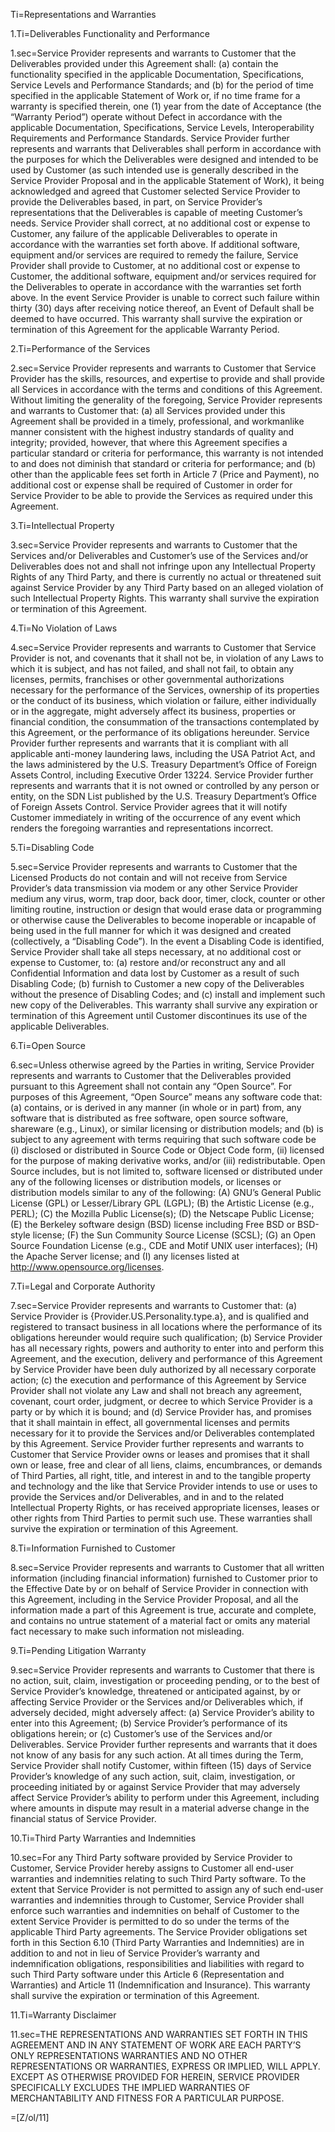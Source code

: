 Ti=Representations and Warranties

1.Ti=Deliverables Functionality and Performance

1.sec=Service Provider represents and warrants to Customer that the Deliverables provided under this Agreement shall: (a) contain the functionality specified in the applicable Documentation, Specifications, Service Levels and Performance Standards; and (b) for the period of time specified in the applicable Statement of Work or, if no time frame for a warranty is specified therein, one (1) year from the date of Acceptance (the “Warranty Period”) operate without Defect in accordance with the applicable Documentation, Specifications, Service Levels, Interoperability Requirements and Performance Standards. Service Provider further represents and warrants that Deliverables shall perform in accordance with the purposes for which the Deliverables were designed and intended to be used by Customer (as such intended use is generally described in the Service Provider Proposal and in the applicable Statement of Work), it being acknowledged and agreed that Customer selected Service Provider to provide the Deliverables based, in part, on Service Provider’s representations that the Deliverables is capable of meeting Customer’s needs. Service Provider shall correct, at no additional cost or expense to Customer, any failure of the applicable Deliverables to operate in accordance with the warranties set forth above. If additional software, equipment and/or services are required to remedy the failure, Service Provider shall provide to Customer, at no additional cost or expense to Customer, the additional software, equipment and/or services required for the Deliverables to operate in accordance with the warranties set forth above. In the event Service Provider is unable to correct such failure within thirty (30) days after receiving notice thereof, an Event of Default shall be deemed to have occurred. This warranty shall survive the expiration or termination of this Agreement for the applicable Warranty Period.

2.Ti=Performance of the Services

2.sec=Service Provider represents and warrants to Customer that Service Provider has the skills, resources, and expertise to provide and shall provide all Services in accordance with the terms and conditions of this Agreement. Without limiting the generality of the foregoing, Service Provider represents and warrants to Customer that: (a) all Services provided under this Agreement shall be provided in a timely, professional, and workmanlike manner consistent with the highest industry standards of quality and integrity; provided, however, that where this Agreement specifies a particular standard or criteria for performance, this warranty is not intended to and does not diminish that standard or criteria for performance; and (b) other than the applicable fees set forth in Article 7 (Price and Payment), no additional cost or expense shall be required of Customer in order for Service Provider to be able to provide the Services as required under this Agreement.

3.Ti=Intellectual Property

3.sec=Service Provider represents and warrants to Customer that the Services and/or Deliverables and Customer’s use of the Services and/or Deliverables does not and shall not infringe upon any Intellectual Property Rights of any Third Party, and there is currently no actual or threatened suit against Service Provider by any Third Party based on an alleged violation of such Intellectual Property Rights. This warranty shall survive the expiration or termination of this Agreement.

4.Ti=No Violation of Laws

4.sec=Service Provider represents and warrants to Customer that Service Provider is not, and covenants that it shall not be, in violation of any Laws to which it is subject, and has not failed, and shall not fail, to obtain any licenses, permits, franchises or other governmental authorizations necessary for the performance of the Services, ownership of its properties or the conduct of its business, which violation or failure, either individually or in the aggregate, might adversely affect its business, properties or financial condition, the consummation of the transactions contemplated by this Agreement, or the performance of its obligations hereunder. Service Provider further represents and warrants that it is compliant with all applicable anti-money laundering laws, including the USA Patriot Act, and the laws administered by the U.S. Treasury Department’s Office of Foreign Assets Control, including Executive Order 13224. Service Provider further represents and warrants that it is not owned or controlled by any person or entity, on the SDN List published by the U.S. Treasury Department’s Office of Foreign Assets Control. Service Provider agrees that it will notify Customer immediately in writing of the occurrence of any event which renders the foregoing warranties and representations incorrect.

5.Ti=Disabling Code

5.sec=Service Provider represents and warrants to Customer that the Licensed Products do not contain and will not receive from Service Provider’s data transmission via modem or any other Service Provider medium any virus, worm, trap door, back door, timer, clock, counter or other limiting routine, instruction or design that would erase data or programming or otherwise cause the Deliverables to become inoperable or incapable of being used in the full manner for which it was designed and created (collectively, a “Disabling Code”). In the event a Disabling Code is identified, Service Provider shall take all steps necessary, at no additional cost or expense to Customer, to: (a) restore and/or reconstruct any and all Confidential Information and data lost by Customer as a result of such Disabling Code; (b) furnish to Customer a new copy of the Deliverables without the presence of Disabling Codes; and (c) install and implement such new copy of the Deliverables. This warranty shall survive any expiration or termination of this Agreement until Customer discontinues its use of the applicable Deliverables.

6.Ti=Open Source

6.sec=Unless otherwise agreed by the Parties in writing, Service Provider represents and warrants to Customer that the Deliverables provided pursuant to this Agreement shall not contain any “Open Source”. For purposes of this Agreement, “Open Source” means any software code that: (a) contains, or is derived in any manner (in whole or in part) from, any software that is distributed as free software, open source software, shareware (e.g., Linux), or similar licensing or distribution models; and (b) is subject to any agreement with terms requiring that such software code be (i) disclosed or distributed in Source Code or Object Code form, (ii) licensed for the purpose of making derivative works, and/or (iii) redistributable. Open Source includes, but is not limited to, software licensed or distributed under any of the following licenses or distribution models, or licenses or distribution models similar to any of the following: (A) GNU’s General Public License (GPL) or Lesser/Library GPL (LGPL); (B) the Artistic License (e.g., PERL); (C) the Mozilla Public License(s); (D) the Netscape Public License; (E) the Berkeley software design (BSD) license including Free BSD or BSD-style license; (F) the Sun Community Source License (SCSL); (G) an Open Source Foundation License (e.g., CDE and Motif UNIX user interfaces); (H) the Apache Server license; and (I) any licenses listed at http://www.opensource.org/licenses.

7.Ti=Legal and Corporate Authority

7.sec=Service Provider represents and warrants to Customer that: (a) Service Provider is {Provider.US.Personality.type.a}, and is qualified and registered to transact business in all locations where the performance of its obligations hereunder would require such qualification; (b) Service Provider has all necessary rights, powers and authority to enter into and perform this Agreement, and the execution, delivery and performance of this Agreement by Service Provider have been duly authorized by all necessary corporate action; (c) the execution and performance of this Agreement by Service Provider shall not violate any Law and shall not breach any agreement, covenant, court order, judgment, or decree to which Service Provider is a party or by which it is bound; and (d) Service Provider has, and promises that it shall maintain in effect, all governmental licenses and permits necessary for it to provide the Services and/or Deliverables contemplated by this Agreement. Service Provider further represents and warrants to Customer that Service Provider owns or leases and promises that it shall own or lease, free and clear of all liens, claims, encumbrances, or demands of Third Parties, all right, title, and interest in and to the tangible property and technology and the like that Service Provider intends to use or uses to provide the Services and/or Deliverables, and in and to the related Intellectual Property Rights, or has received appropriate licenses, leases or other rights from Third Parties to permit such use. These warranties shall survive the expiration or termination of this Agreement.

8.Ti=Information Furnished to Customer

8.sec=Service Provider represents and warrants to Customer that all written information (including financial information) furnished to Customer prior to the Effective Date by or on behalf of Service Provider in connection with this Agreement, including in the Service Provider Proposal, and all the information made a part of this Agreement is true, accurate and complete, and contains no untrue statement of a material fact or omits any material fact necessary to make such information not misleading.

9.Ti=Pending Litigation Warranty

9.sec=Service Provider represents and warrants to Customer that there is no action, suit, claim, investigation or proceeding pending, or to the best of Service Provider’s knowledge, threatened or anticipated against, by or affecting Service Provider or the Services and/or Deliverables which, if adversely decided, might adversely affect: (a) Service Provider’s ability to enter into this Agreement; (b) Service Provider’s performance of its obligations herein; or (c) Customer’s use of the Services and/or Deliverables. Service Provider further represents and warrants that it does not know of any basis for any such action. At all times during the Term, Service Provider shall notify Customer, within fifteen (15) days of Service Provider’s knowledge of any such action, suit, claim, investigation, or proceeding initiated by or against Service Provider that may adversely affect Service Provider’s ability to perform under this Agreement, including where amounts in dispute may result in a material adverse change in the financial status of Service Provider.

10.Ti=Third Party Warranties and Indemnities

10.sec=For any Third Party software provided by Service Provider to Customer, Service Provider hereby assigns to Customer all end-user warranties and indemnities relating to such Third Party software. To the extent that Service Provider is not permitted to assign any of such end-user warranties and indemnities through to Customer, Service Provider shall enforce such warranties and indemnities on behalf of Customer to the extent Service Provider is permitted to do so under the terms of the applicable Third Party agreements. The Service Provider obligations set forth in this Section 6.10 (Third Party Warranties and Indemnities) are in addition to and not in lieu of Service Provider’s warranty and indemnification obligations, responsibilities and liabilities with regard to such Third Party software under this Article 6 (Representation and Warranties) and Article 11 (Indemnification and Insurance). This warranty shall survive the expiration or termination of this Agreement.

11.Ti=Warranty Disclaimer

11.sec=<span style="text-transform: uppercase">The representations and warranties set forth in this Agreement and in any Statement of Work are each Party’s only representations warranties and no other representations or warranties, express or implied, will apply. Except as otherwise provided for herein, service provider specifically excludes the implied warranties of merchantability and fitness for a particular purpose.</span>

=[Z/ol/11]

